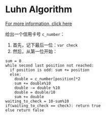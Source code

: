 # Luhn Algorithm
[For more information, click here](https://en.wikipedia.org/wiki/Luhn_algorithm)

给出一个信用卡号 `c_number`：
1. 首先，记下最后一位：`var check`
2. 然后，从第一位开始：
```
sum = 0
while second last position not reached:
  if position is odd: sum += position
  else:
    double = c_number[position]*2
    sum += double%10
    double -= double %10
    double = double/10
    sum += double
waiting_to_check = 10-sum%10
if(waiting_to_check == check): return true
else return false
```
